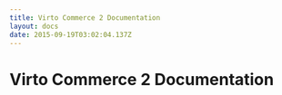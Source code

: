 ```yaml
---
title: Virto Commerce 2 Documentation
layout: docs
date: 2015-09-19T03:02:04.137Z
---
```

# Virto Commerce 2 Documentation